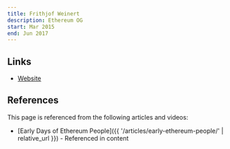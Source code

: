 ```yaml
---
title: Frithjof Weinert
description: Ethereum OG
start: Mar 2015
end: Jun 2017
---
```


## Links
- [Website](https://www.mesh.xyz/team)

## References

This page is referenced from the following articles and videos:

- [Early Days of Ethereum People]({{ '/articles/early-ethereum-people/' | relative_url }}) - Referenced in content